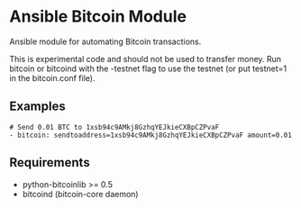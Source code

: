 # Ansible Bitcoin Module

Ansible module for automating Bitcoin transactions.

This is experimental code and should not be used to transfer money. Run bitcoin or bitcoind with the -testnet flag to use the testnet (or put testnet=1 in the bitcoin.conf file).

## Examples

```
# Send 0.01 BTC to 1xsb94c9AMkj8GzhqYEJkieCXBpCZPvaF
- bitcoin: sendtoaddress=1xsb94c9AMkj8GzhqYEJkieCXBpCZPvaF amount=0.01
```

## Requirements

- python-bitcoinlib >= 0.5
- bitcoind (bitcoin-core daemon)
